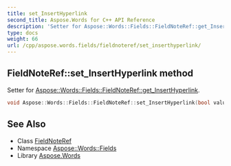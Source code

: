 ```yaml
---
title: set_InsertHyperlink
second_title: Aspose.Words for C++ API Reference
description: 'Setter for Aspose::Words::Fields::FieldNoteRef::get_InsertHyperlink.'
type: docs
weight: 66
url: /cpp/aspose.words.fields/fieldnoteref/set_inserthyperlink/
---
```

## FieldNoteRef::set_InsertHyperlink method


Setter for [Aspose::Words::Fields::FieldNoteRef::get_InsertHyperlink](../get_inserthyperlink/).

```cpp
void Aspose::Words::Fields::FieldNoteRef::set_InsertHyperlink(bool value)
```

## See Also

* Class [FieldNoteRef](../)
* Namespace [Aspose::Words::Fields](../../)
* Library [Aspose.Words](../../../)
